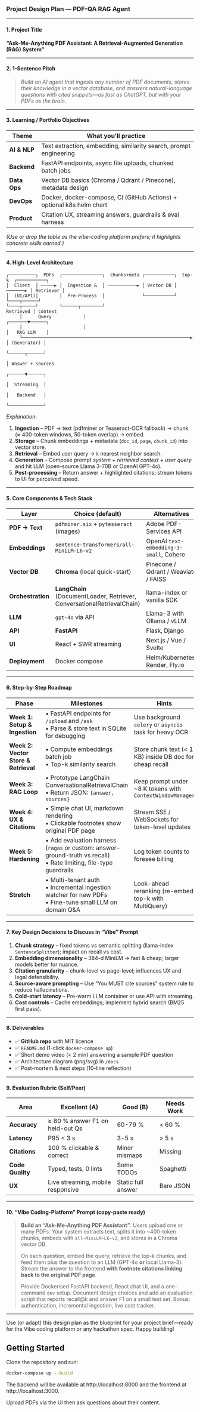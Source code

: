 ### Project Design Plan — PDF-QA RAG Agent

---

#### 1. Project Title

**“Ask-Me-Anything PDF Assistant: A Retrieval-Augmented Generation (RAG) System”**

---

#### 2. 1-Sentence Pitch

> *Build an AI agent that ingests any number of PDF documents, stores their knowledge in a vector database, and answers natural-language questions with cited snippets—as fast as ChatGPT, but with your PDFs as the brain.*

---

#### 3. Learning / Portfolio Objectives

| Theme        | What you’ll practice                                                  |
| ------------ | --------------------------------------------------------------------- |
| **AI & NLP** | Text extraction, embedding, similarity search, prompt engineering     |
| **Backend**  | FastAPI endpoints, async file uploads, chunked batch jobs             |
| **Data Ops** | Vector DB basics (Chroma / Qdrant / Pinecone), metadata design        |
| **DevOps**   | Docker, docker-compose, CI (GitHub Actions) + optional k8s helm chart |
| **Product**  | Citation UX, streaming answers, guardrails & eval harness             |

*(Use or drop the table as the vibe-coding platform prefers; it highlights concrete skills earned.)*

---

#### 4. High-Level Architecture

```
┌──────────┐  PDFs  ┌───────────────┐  chunks+meta ┌───────────┐  top-k  ┌───────────┐
│  Client  │ ─────► │  Ingestion &  │ ───────────► │ Vector DB │ ───────► │ Retriever │
│  (UI/API)│        │  Pre-Process  │              └───────────┘          └────┬──────┘
└────┬─────┘        └──────┬────────┘                               Retrieved │ context
     │      Query            │                                        ┌───────▼──────┐
     │                       │                                        │   RAG LLM    │
     └───────────────────────────────────────────────────────────────► │ (Generator) │
                                                                      └──────┬──────┘
                                                                             │ Answer + sources
                                                                      ┌──────▼──────┐
                                                                      │  Streaming  │
                                                                      │   Backend   │
                                                                      └─────────────┘
```

*Explanation*:

1. **Ingestion** – PDF → text (pdfminer or Tesseract-OCR fallback) → chunk (≈ 400-token windows, 50-token overlap) → embed.
2. **Storage** – Chunk embeddings + metadata (`doc_id`, `page`, `chunk_id`) into vector store.
3. **Retrieval** – Embed user query → `k` nearest neighbor search.
4. **Generation** – Compose prompt *system + retrieved context + user query* and hit LLM (open-source Llama 3-70B or OpenAI GPT-4o).
5. **Post-processing** – Return answer + highlighted citations; stream tokens to UI for perceived speed.

---

#### 5. Core Components & Tech Stack

| Layer             | Choice (default)                                                        | Alternatives                            |
| ----------------- | ----------------------------------------------------------------------- | --------------------------------------- |
| **PDF → Text**    | `pdfminer.six` + `pytesseract` (images)                                 | Adobe PDF-Services API                  |
| **Embeddings**    | `sentence-transformers/all-MiniLM-L6-v2`                                | OpenAI `text-embedding-3-small`, Cohere |
| **Vector DB**     | **Chroma** (local quick-start)                                          | Pinecone / Qdrant / Weaviate / FAISS    |
| **Orchestration** | **LangChain** (DocumentLoader, Retriever, ConversationalRetrievalChain) | llama-index or vanilla SDK              |
| **LLM**           | `gpt-4o` via API                                                        | Llama-3 with Ollama / vLLM              |
| **API**           | **FastAPI**                                                             | Flask, Django                           |
| **UI**            | React + SWR streaming                                                   | Next.js / Vue / Svelte                  |
| **Deployment**    | Docker compose                                                          | Helm/Kubernetes, Render, Fly.io         |

---

#### 6. Step-by-Step Roadmap

| Phase                                | Milestones                                                                                                             | Hints                                                      |
| ------------------------------------ | ---------------------------------------------------------------------------------------------------------------------- | ---------------------------------------------------------- |
| **Week 1: Setup & Ingestion**        | • FastAPI endpoints for `/upload` and `/ask`  <br>• Parse & store text in SQLite for debugging                         | Use background `celery` or `asyncio` task for heavy OCR    |
| **Week 2: Vector Store & Retrieval** | • Compute embeddings batch job  <br>• Top-k similarity search                                                          | Store chunk text (< 1 KB) inside DB doc for cheap recall   |
| **Week 3: RAG Loop**                 | • Prototype LangChain ConversationalRetrievalChain  <br>• Return JSON: `{answer, sources}`                             | Keep prompt under \~8 K tokens with `ContextWindowManager` |
| **Week 4: UX & Citations**           | • Simple chat UI, markdown rendering  <br>• Clickable footnotes show original PDF page                                 | Stream SSE / WebSockets for token-level updates            |
| **Week 5: Hardening**                | • Add evaluation harness (`ragas` or custom: answer-ground-truth vs recall)  <br>• Rate limiting, file-type guardrails | Log token counts to foresee billing                        |
| **Stretch**                          | • Multi-tenant auth  <br>• Incremental ingestion watcher for new PDFs  <br>• Fine-tune small LLM on domain Q\&A        | Look-ahead reranking (re-embed top-k with MultiQuery)      |

---

#### 7. Key Design Decisions to Discuss in “Vibe” Prompt

1. **Chunk strategy** – fixed tokens vs semantic splitting (llama-index `SentenceSplitter`); impact on recall vs cost.
2. **Embedding dimensionality** – 384-d MiniLM → fast & cheap; larger models better for nuance.
3. **Citation granularity** – chunk-level vs page-level; influences UX and legal defensibility.
4. **Source-aware prompting** – Use “You MUST cite sources” system rule to reduce hallucinations.
5. **Cold-start latency** – Pre-warm LLM container or use API with streaming.
6. **Cost controls** – Cache embeddings; implement hybrid search (BM25 first pass).

---

#### 8. Deliverables

* ✅ **GitHub repo** with MIT licence
* ✅ `README.md` (1-click `docker-compose up`)
* ✅ Short demo video (< 2 min) answering a sample PDF question
* ✅ Architecture diagram (png/svg) in `/docs`
* ✅ Post-mortem & next steps (10-line reflection)

---

#### 9. Evaluation Rubric (Self/Peer)

| Area             | Excellent (A)                     | Good (B)           | Needs Work |
| ---------------- | --------------------------------- | ------------------ | ---------- |
| **Accuracy**     | ≥ 80 % answer F1 on held-out Qs   | 60-79 %            | < 60 %     |
| **Latency**      | P95 < 3 s                         | 3-5 s              | > 5 s      |
| **Citations**    | 100 % clickable & correct         | Minor mismaps      | Missing    |
| **Code Quality** | Typed, tests, 0 lints             | Some TODOs         | Spaghetti  |
| **UX**           | Live streaming, mobile responsive | Static full answer | Bare JSON  |

---

#### 10. “Vibe Coding-Platform” Prompt (copy-paste ready)

> **Build an “Ask-Me-Anything PDF Assistant”**. Users upload one or many PDFs. Your system extracts text, splits it into \~400-token chunks, embeds with `all-MiniLM-L6-v2`, and stores in a Chroma vector DB.
>
> On each question, embed the query, retrieve the top-k chunks, and feed them plus the question to an LLM (GPT-4o **or** local Llama-3). Stream the answer to the frontend **with footnote citations linking back to the original PDF page**.
>
> Provide Dockerised FastAPI backend, React chat UI, and a one-command `dev` setup. Document design choices and add an evaluation script that reports recall\@k and answer F1 on a small test set. Bonus: authentication, incremental ingestion, live cost tracker.

---

Use (or adapt) this design plan as the blueprint for your project brief—ready for the Vibe coding platform or any hackathon spec. Happy building!

## Getting Started

Clone the repository and run:

```bash
docker-compose up --build
```

The backend will be available at http://localhost:8000 and the frontend at http://localhost:3000.

Upload PDFs via the UI then ask questions about their content.
